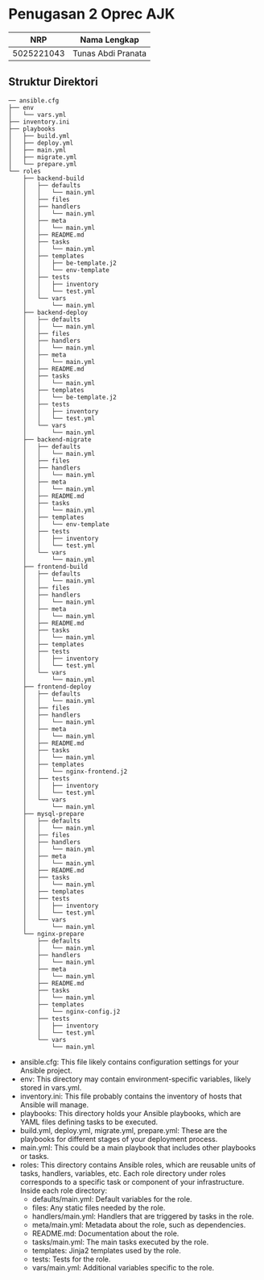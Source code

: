 # Penugasan 2 Oprec AJK
| NRP | Nama Lengkap |
|----------|----------|
| 5025221043 | Tunas Abdi Pranata |

## Struktur Direktori

```
── ansible.cfg
├── env
│   └── vars.yml
├── inventory.ini
├── playbooks
│   ├── build.yml
│   ├── deploy.yml
│   ├── main.yml
│   ├── migrate.yml
│   └── prepare.yml
└── roles
    ├── backend-build
    │   ├── defaults
    │   │   └── main.yml
    │   ├── files
    │   ├── handlers
    │   │   └── main.yml
    │   ├── meta
    │   │   └── main.yml
    │   ├── README.md
    │   ├── tasks
    │   │   └── main.yml
    │   ├── templates
    │   │   ├── be-template.j2
    │   │   └── env-template
    │   ├── tests
    │   │   ├── inventory
    │   │   └── test.yml
    │   └── vars
    │       └── main.yml
    ├── backend-deploy
    │   ├── defaults
    │   │   └── main.yml
    │   ├── files
    │   ├── handlers
    │   │   └── main.yml
    │   ├── meta
    │   │   └── main.yml
    │   ├── README.md
    │   ├── tasks
    │   │   └── main.yml
    │   ├── templates
    │   │   └── be-template.j2
    │   ├── tests
    │   │   ├── inventory
    │   │   └── test.yml
    │   └── vars
    │       └── main.yml
    ├── backend-migrate
    │   ├── defaults
    │   │   └── main.yml
    │   ├── files
    │   ├── handlers
    │   │   └── main.yml
    │   ├── meta
    │   │   └── main.yml
    │   ├── README.md
    │   ├── tasks
    │   │   └── main.yml
    │   ├── templates
    │   │   └── env-template
    │   ├── tests
    │   │   ├── inventory
    │   │   └── test.yml
    │   └── vars
    │       └── main.yml
    ├── frontend-build
    │   ├── defaults
    │   │   └── main.yml
    │   ├── files
    │   ├── handlers
    │   │   └── main.yml
    │   ├── meta
    │   │   └── main.yml
    │   ├── README.md
    │   ├── tasks
    │   │   └── main.yml
    │   ├── templates
    │   ├── tests
    │   │   ├── inventory
    │   │   └── test.yml
    │   └── vars
    │       └── main.yml
    ├── frontend-deploy
    │   ├── defaults
    │   │   └── main.yml
    │   ├── files
    │   ├── handlers
    │   │   └── main.yml
    │   ├── meta
    │   │   └── main.yml
    │   ├── README.md
    │   ├── tasks
    │   │   └── main.yml
    │   ├── templates
    │   │   └── nginx-frontend.j2
    │   ├── tests
    │   │   ├── inventory
    │   │   └── test.yml
    │   └── vars
    │       └── main.yml
    ├── mysql-prepare
    │   ├── defaults
    │   │   └── main.yml
    │   ├── files
    │   ├── handlers
    │   │   └── main.yml
    │   ├── meta
    │   │   └── main.yml
    │   ├── README.md
    │   ├── tasks
    │   │   └── main.yml
    │   ├── templates
    │   ├── tests
    │   │   ├── inventory
    │   │   └── test.yml
    │   └── vars
    │       └── main.yml
    └── nginx-prepare
        ├── defaults
        │   └── main.yml
        ├── handlers
        │   └── main.yml
        ├── meta
        │   └── main.yml
        ├── README.md
        ├── tasks
        │   └── main.yml
        ├── templates
        │   └── nginx-config.j2
        ├── tests
        │   ├── inventory
        │   └── test.yml
        └── vars
            └── main.yml
```

- ansible.cfg: This file likely contains configuration settings for your Ansible project.
- env: This directory may contain environment-specific variables, likely stored in vars.yml.
- inventory.ini: This file probably contains the inventory of hosts that Ansible will manage.
- playbooks: This directory holds your Ansible playbooks, which are YAML files defining tasks to be executed.
- build.yml, deploy.yml, migrate.yml, prepare.yml: These are the playbooks for different stages of your deployment process.
- main.yml: This could be a main playbook that includes other playbooks or tasks.
- roles: This directory contains Ansible roles, which are reusable units of tasks, handlers, variables, etc.
Each role directory under roles corresponds to a specific task or component of your infrastructure.
Inside each role directory:
    - defaults/main.yml: Default variables for the role.
    - files: Any static files needed by the role.
    - handlers/main.yml: Handlers that are triggered by tasks in the role.
    - meta/main.yml: Metadata about the role, such as dependencies.
    - README.md: Documentation about the role.
    - tasks/main.yml: The main tasks executed by the role.
    - templates: Jinja2 templates used by the role.
    - tests: Tests for the role.
    - vars/main.yml: Additional variables specific to the role.

